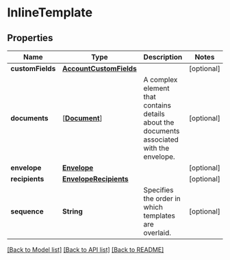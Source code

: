 # InlineTemplate

## Properties
Name | Type | Description | Notes
------------ | ------------- | ------------- | -------------
**customFields** | [**AccountCustomFields**](AccountCustomFields.md) |  | [optional] 
**documents** | [[**Document**](Document.md)] | A complex element that contains details about the documents associated with the envelope. | [optional] 
**envelope** | [**Envelope**](Envelope.md) |  | [optional] 
**recipients** | [**EnvelopeRecipients**](EnvelopeRecipients.md) |  | [optional] 
**sequence** | **String** | Specifies the order in which templates are overlaid. | [optional] 

[[Back to Model list]](../README.md#documentation-for-models) [[Back to API list]](../README.md#documentation-for-api-endpoints) [[Back to README]](../README.md)


